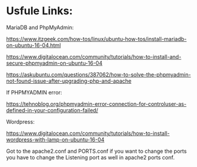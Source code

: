 # Usfule Links:

MariaDB and PhpMyAdmin:

https://www.itzgeek.com/how-tos/linux/ubuntu-how-tos/install-mariadb-on-ubuntu-16-04.html

https://www.digitalocean.com/community/tutorials/how-to-install-and-secure-phpmyadmin-on-ubuntu-16-04

https://askubuntu.com/questions/387062/how-to-solve-the-phpmyadmin-not-found-issue-after-upgrading-php-and-apache

If PHPMYADMIN error:

https://tehnoblog.org/phpmyadmin-error-connection-for-controluser-as-defined-in-your-configuration-failed/

Wordpress:

https://www.digitalocean.com/community/tutorials/how-to-install-wordpress-with-lamp-on-ubuntu-16-04

Got to the apache2.conf and PORTS.conf if you want to change the ports you have to change the Listening port as well in apache2 ports conf.
